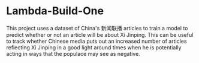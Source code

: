 # Lambda-Build-One

This project uses a dataset of China's 新闻联播 articles to train a model to predict whether or not an article will be about Xi Jinping. This can be useful to track whether Chinese media puts out an increased number of articles reflecting Xi Jinping in a good light around times when he is potentially acting in ways that the populace may see as negative.
